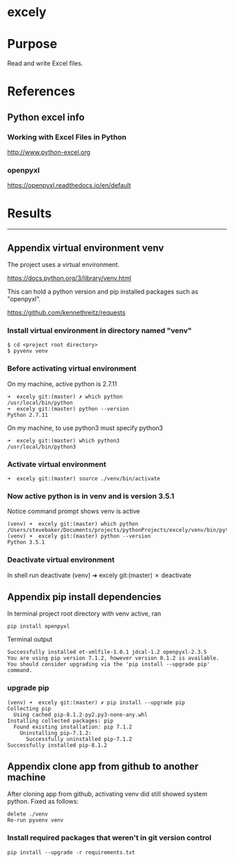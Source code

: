 # excely

# Purpose
Read and write Excel files.

# References

## Python excel info

### Working with Excel Files in Python
http://www.python-excel.org

### openpyxl
https://openpyxl.readthedocs.io/en/default

# Results


---

## Appendix virtual environment venv

The project uses a virtual environment.

https://docs.python.org/3/library/venv.html

This can hold a python version and pip installed packages such as "openpyxl".

https://github.com/kennethreitz/requests

### Install virtual environment in directory named "venv"

    $ cd <project root directory>
    $ pyvenv venv

### Before activating virtual environment

On my machine, active python is 2.7.11

    ➜  excely git:(master) ✗ which python
    /usr/local/bin/python
    ➜  excely git:(master) python --version
    Python 2.7.11

On my machine, to use python3 must specify python3

    ➜  excely git:(master) which python3
    /usr/local/bin/python3

### Activate virtual environment

    ➜  excely git:(master) source ./venv/bin/activate

### Now active python is in venv and is version 3.5.1

Notice command prompt shows venv is active

    (venv) ➜  excely git:(master) which python
    /Users/stevebaker/Documents/projects/pythonProjects/excely/venv/bin/python
    (venv) ➜  excely git:(master) python --version
    Python 3.5.1


### Deactivate virtual environment
In shell run deactivate
    (venv) ➜  excely git:(master) ✗ deactivate

## Appendix pip install dependencies
In terminal project root directory with venv active, ran

    pip install openpyxl

Terminal output  

    Successfully installed et-xmlfile-1.0.1 jdcal-1.2 openpyxl-2.3.5
    You are using pip version 7.1.2, however version 8.1.2 is available.
    You should consider upgrading via the 'pip install --upgrade pip' command.

### upgrade pip

    (venv) ➜  excely git:(master) ✗ pip install --upgrade pip
    Collecting pip
      Using cached pip-8.1.2-py2.py3-none-any.whl
    Installing collected packages: pip
      Found existing installation: pip 7.1.2
        Uninstalling pip-7.1.2:
          Successfully uninstalled pip-7.1.2
    Successfully installed pip-8.1.2

## Appendix clone app from github to another machine
After cloning app from github, activating venv did still showed system python.
Fixed as follows:

    delete ./venv
    Re-run pyvenv venv

### Install required packages that weren't in git version control

    pip install --upgrade -r requirements.txt

